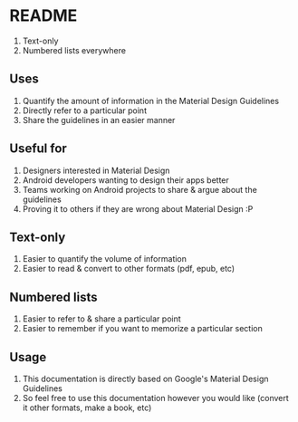 # README
1. Text-only
2. Numbered lists everywhere

## Uses
1. Quantify the amount of information in the Material Design Guidelines
2. Directly refer to a particular point
3. Share the guidelines in an easier manner

## Useful for
1. Designers interested in Material Design
2. Android developers wanting to design their apps better
3. Teams working on Android projects to share & argue about the guidelines
4. Proving it to others if they are wrong about Material Design :P

## Text-only
1. Easier to quantify the volume of information
2. Easier to read & convert to other formats (pdf, epub, etc)

## Numbered lists
1. Easier to refer to & share a particular point
2. Easier to remember if you want to memorize a particular section

## Usage
1. This documentation is directly based on Google's Material Design Guidelines
2. So feel free to use this documentation however you would like (convert it other formats, make a book, etc)
